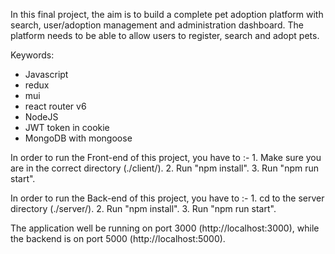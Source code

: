In this final project, the aim is to build a complete pet adoption platform with search, user/adoption management and administration dashboard.
The platform needs to be able to allow users to register, search and adopt pets.

Keywords:
- Javascript
- redux
- mui
- react router v6
- NodeJS
- JWT token in cookie
- MongoDB with mongoose

In order to run the Front-end of this project, you have to :-
    1. Make sure you are in the correct directory (./client/).
    2. Run "npm install".
    3. Run "npm run start".

In order to run the Back-end of this project, you have to :-
    1. cd to the server directory (./server/).
    2. Run "npm install".
    3. Run "npm run start".

The application well be running on port 3000 (http://localhost:3000), while the backend is on port 5000 (http://localhost:5000).
